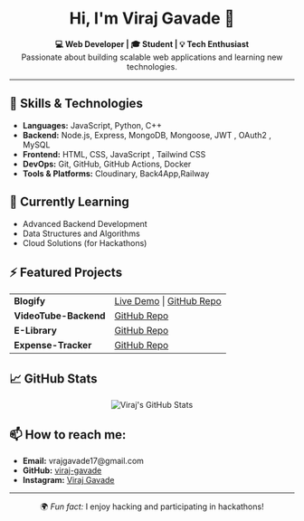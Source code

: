 
<h1 align="center">Hi, I'm Viraj Gavade 👋</h1>

<p align="center">
  <b>💻 Web Developer | 🎓 Student | 💡 Tech Enthusiast</b><br>
  Passionate about building scalable web applications and learning new technologies.
</p>

<hr>

<h2>🚀 Skills & Technologies</h2>
<ul>
  <li><b>Languages:</b> JavaScript, Python, C++</li>
  <li><b>Backend:</b> Node.js, Express, MongoDB, Mongoose, JWT , OAuth2 , MySQL</li>
  <li><b>Frontend:</b> HTML, CSS, JavaScript , Tailwind CSS</li>
  <li><b>DevOps:</b> Git, GitHub, GitHub Actions, Docker</li>
  <li><b>Tools & Platforms:</b> Cloudinary, Back4App,Railway</li>
</ul>

<h2>🌱 Currently Learning</h2>
<ul>
  <li>Advanced Backend Development</li>
  <li>Data Structures and Algorithms</li>
  <li>Cloud Solutions (for Hackathons)</li>
</ul>

<h2>⚡ Featured Projects</h2>
<table>
  <tr>
    <td><b>Blogify</b></td>
    <td><a href="https://blogify-gr5rm1tg.b4a.run">Live Demo</a> | <a href="https://github.com/viraj-gavade/Blogify">GitHub Repo</a></td>
  </tr>
  <tr>
    <td><b>VideoTube-Backend</b></td>
    <td><a href="https://github.com/viraj-gavade/VideoTube-Backend">GitHub Repo</a></td>
  </tr>
  <tr>
    <td><b>E-Library</b></td>
    <td><a href="https://github.com/viraj-gavade/E-Library">GitHub Repo</a></td>
  </tr>
    <tr>
    <td><b>Expense-Tracker</b></td>
    <td><a href="https://github.com/viraj-gavade/Expenses-Tracker-App">GitHub Repo</a></td>
  </tr>
</table>

<h2>📈 GitHub Stats</h2>
<p align="center">
  <img src="https://github-readme-stats.vercel.app/api?username=viraj-gavade&show_icons=true&theme=radical" alt="Viraj's GitHub Stats">
</p>

<h2>📫 How to reach me:</h2>
<ul>
  <li><b>Email:</b> vrajgavade17@gmail.com</li>
  <li><b>GitHub:</b> <a href="https://github.com/viraj-gavade">viraj-gavade</a></li>
  <li><b>Instagram:</b> <a href="https://www.instagram.com/_viraj.js/?next=%2Fe">Viraj Gavade</a></li>
</ul>

<hr>

<p align="center">🌍 <i>Fun fact:</i> I enjoy hacking and participating in hackathons!</p>
